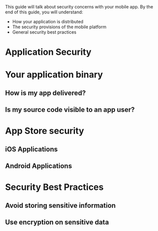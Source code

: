 <summary>
This guide will talk about security concerns with your mobile app.  By the end of this guide, you will understand:

* How your application is distributed
* The security provisions of the mobile platform
* General security best practices

</summary>

# Application Security

# Your application binary

## How is my app delivered?

## Is my source code visible to an app user?

# App Store security

## iOS Applications

## Android Applications

# Security Best Practices

## Avoid storing sensitive information 

## Use encryption on sensitive data
